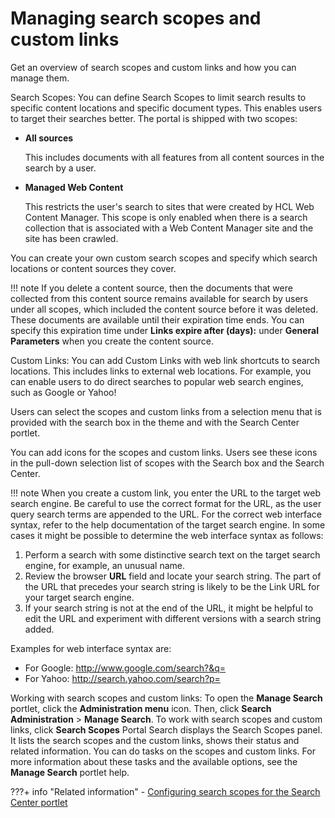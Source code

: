 # Managing search scopes and custom links

Get an overview of search scopes and custom links and how you can manage them.

Search Scopes: You can define Search Scopes to limit search results to specific content locations and specific document types. This enables users to target their searches better. The portal is shipped with two scopes:

-   **All sources**

    This includes documents with all features from all content sources in the search by a user.

-   **Managed Web Content**

    This restricts the user's search to sites that were created by HCL Web Content Manager. This scope is only enabled when there is a search collection that is associated with a Web Content Manager site and the site has been crawled.


You can create your own custom search scopes and specify which search locations or content sources they cover.

!!! note
    If you delete a content source, then the documents that were collected from this content source remains available for search by users under all scopes, which included the content source before it was deleted. These documents are available until their expiration time ends. You can specify this expiration time under **Links expire after \(days\):** under **General Parameters** when you create the content source.

Custom Links: You can add Custom Links with web link shortcuts to search locations. This includes links to external web locations. For example, you can enable users to do direct searches to popular web search engines, such as Google or Yahoo!

Users can select the scopes and custom links from a selection menu that is provided with the search box in the theme and with the Search Center portlet.

You can add icons for the scopes and custom links. Users see these icons in the pull-down selection list of scopes with the Search box and the Search Center.

!!! note
    When you create a custom link, you enter the URL to the target web search engine. Be careful to use the correct format for the URL, as the user query search terms are appended to the URL. For the correct web interface syntax, refer to the help documentation of the target search engine. In some cases it might be possible to determine the web interface syntax as follows:

1.  Perform a search with some distinctive search text on the target search engine, for example, an unusual name.
2.  Review the browser **URL** field and locate your search string. The part of the URL that precedes your search string is likely to be the Link URL for your target search engine.
3.  If your search string is not at the end of the URL, it might be helpful to edit the URL and experiment with different versions with a search string added.

Examples for web interface syntax are:

-   For Google: http://www.google.com/search?&q=
-   For Yahoo: http://search.yahoo.com/search?p=

Working with search scopes and custom links: To open the **Manage Search** portlet, click the **Administration menu** icon. Then, click **Search Administration** \> **Manage Search**. To work with search scopes and custom links, click **Search Scopes** Portal Search displays the Search Scopes panel. It lists the search scopes and the custom links, shows their status and related information. You can do tasks on the scopes and custom links. For more information about these tasks and the available options, see the **Manage Search** portlet help.


???+ info "Related information"
    - [Configuring search scopes for the Search Center portlet](../../../cfg_dx_search/cfg_searchcenter/srtcfg_sc_scopes.md)


